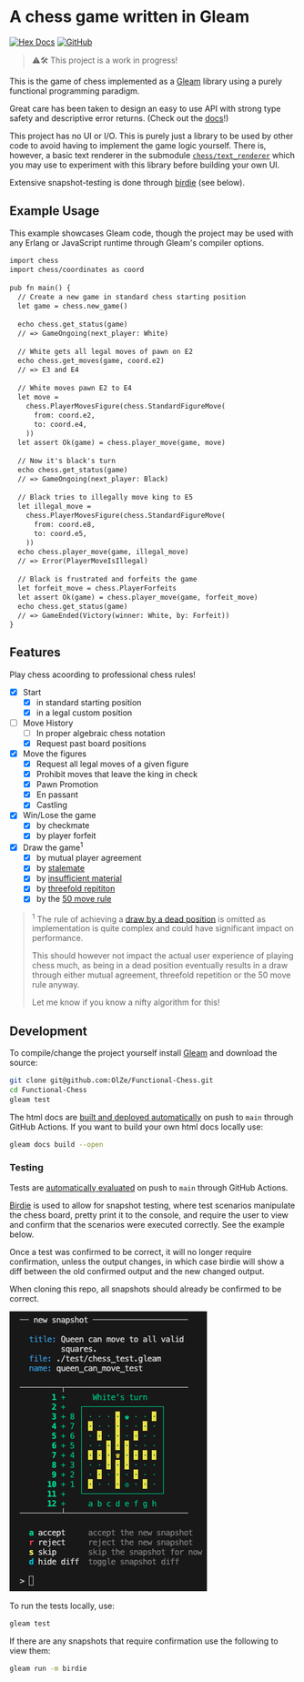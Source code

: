 # A chess game written in Gleam

[![Hex Docs](https://img.shields.io/badge/hex-docs-ffaff3)](https://olze.github.io/Functional-Chess/chess.html)
[![GitHub](https://img.shields.io/badge/GitHub-source-blue)](https://github.com/OlZe/Functional-Chess)

> ⚠️🛠️ This project is a work in progress!

This is the game of chess implemented as a [Gleam](https://gleam.run/) library using a purely functional programming paradigm.

Great care has been taken to design an easy to use API with strong type safety and descriptive error returns. (Check out the [docs](https://olze.github.io/Functional-Chess/chess.html)!)

This project has no UI or I/O. This is purely just a library to be used by other code to avoid having to implement the game logic yourself. There is, however, a basic text renderer in the submodule [`chess/text_renderer`](https://olze.github.io/Functional-Chess/chess/text_renderer.html) which you may use to experiment with this library before building your own UI.

Extensive snapshot-testing is done through [birdie](https://hexdocs.pm/birdie/) (see below).


## Example Usage

This example showcases Gleam code, though the project may be used with any Erlang or JavaScript runtime through Gleam's compiler options.

```gleam
import chess
import chess/coordinates as coord

pub fn main() {
  // Create a new game in standard chess starting position
  let game = chess.new_game()

  echo chess.get_status(game)
  // => GameOngoing(next_player: White)

  // White gets all legal moves of pawn on E2
  echo chess.get_moves(game, coord.e2)
  // => E3 and E4

  // White moves pawn E2 to E4
  let move =
    chess.PlayerMovesFigure(chess.StandardFigureMove(
      from: coord.e2,
      to: coord.e4,
    ))
  let assert Ok(game) = chess.player_move(game, move)

  // Now it's black's turn
  echo chess.get_status(game)
  // => GameOngoing(next_player: Black)

  // Black tries to illegally move king to E5
  let illegal_move =
    chess.PlayerMovesFigure(chess.StandardFigureMove(
      from: coord.e8,
      to: coord.e5,
    ))
  echo chess.player_move(game, illegal_move)
  // => Error(PlayerMoveIsIllegal)

  // Black is frustrated and forfeits the game
  let forfeit_move = chess.PlayerForfeits
  let assert Ok(game) = chess.player_move(game, forfeit_move)
  echo chess.get_status(game)
  // => GameEnded(Victory(winner: White, by: Forfeit))
}
```


## Features

Play chess acoording to professional chess rules!

- [x] Start
  - [x] in standard starting position 
  - [x] in a legal custom position
- [ ] Move History
  - [ ] In proper algebraic chess notation
  - [x] Request past board positions
- [x] Move the figures
  - [x] Request all legal moves of a given figure
  - [x] Prohibit moves that leave the king in check
  - [x] Pawn Promotion
  - [x] En passant
  - [x] Castling
- [x] Win/Lose the game
  - [x] by checkmate
  - [x] by player forfeit
- [x] Draw the game<sup>1</sup>
  - [x] by mutual player agreement
  - [x] by [stalemate](https://www.chess.com/terms/draw-chess#stalemate)
  - [x] by [insufficient material](https://www.chess.com/terms/draw-chess#dead-position)
  - [x] by [threefold repititon](https://www.chess.com/terms/draw-chess#threefold-repetition)
  - [x] by the [50 move rule](https://www.chess.com/terms/draw-chess#fifty-move-rule)

> <sup>1</sup> The rule of achieving a [draw by a dead position](https://www.chess.com/terms/draw-chess#dead-position) is omitted as implementation is quite complex and could have significant impact on performance.
> 
> This should however not impact the actual user experience of playing chess much, as being in a dead position eventually results in a draw through either mutual agreement, threefold repetition or the 50 move rule anyway.
>
> Let me know if you know a nifty algorithm for this!


## Development

To compile/change the project yourself install [Gleam](https://gleam.run/) and download the source:

```sh
git clone git@github.com:OlZe/Functional-Chess.git
cd Functional-Chess
gleam test
```

The html docs are [built and deployed automatically](https://github.com/OlZe/Functional-Chess/blob/main/.github/workflows/publish_docs.yml) on push to `main` through GitHub Actions. If you want to build your own html docs locally use:

```sh
gleam docs build --open
```

### Testing

Tests are [automatically evaluated](https://github.com/OlZe/Functional-Chess/blob/main/.github/workflows/test.yml) on push to `main` through GitHub Actions.

[Birdie](https://hexdocs.pm/birdie/) is used to allow for snapshot testing, where test scenarios manipulate the chess board, pretty print it to the console, and require the user to view and confirm that the scenarios were executed correctly. See the example below.

Once a test was confirmed to be correct, it will no longer require confirmation, unless the output changes, in which case birdie will show a diff between the old confirmed output and the new changed output.

When cloning this repo, all snapshots should already be confirmed to be correct.

![An example screenshot of a new snapshot where a chess board is pretty printed to console, with the queen's moves highlighted. The test asks to confirm whether the queen's moves are correct.](https://github.com/OlZe/Functional-Chess/blob/main/birdie_snapshot_example.png?raw=true)


To run the tests locally, use:

```sh
gleam test
```

If there are any snapshots that require confirmation use the following to view them:
```sh
gleam run -m birdie
```
